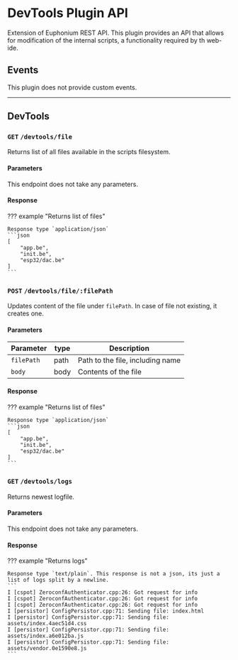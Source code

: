 # DevTools Plugin API
Extension of Euphonium REST API. This plugin provides an API that allows for modification of the internal scripts, a functionality required by th web-ide.

## Events

This plugin does not provide custom events.

---------------------------------------

## DevTools

### `GET` `/devtools/file`
Returns list of all files available in the scripts filesystem.

#### Parameters
This endpoint does not take any parameters.

#### Response
??? example "Returns list of files"

    Response type `application/json`
    ```json
    [
        "app.be",
        "init.be",
        "esp32/dac.be"
    ]
    ```

### `POST` `/devtools/file/:filePath`
Updates content of the file under `filePath`. In case of file not existing, it creates one.

#### Parameters

| Parameter    | type   | Description                      |
|:-------------|--------|----------------------------------|
| `filePath`   | path   | Path to the file, including name |
| `body`       | body   | Contents of the file             |

#### Response
??? example "Returns list of files"

    Response type `application/json`
    ```json
    [
        "app.be",
        "init.be",
        "esp32/dac.be"
    ]
    ```

### `GET` `/devtools/logs`
Returns newest logfile.

#### Parameters
This endpoint does not take any parameters.

#### Response
??? example "Returns logs"

    Response type `text/plain`. This response is not a json, its just a list of logs split by a newline.
    ```
    I [cspot] ZeroconfAuthenticator.cpp:26: Got request for info
    I [cspot] ZeroconfAuthenticator.cpp:26: Got request for info
    I [cspot] ZeroconfAuthenticator.cpp:26: Got request for info
    I [persistor] ConfigPersistor.cpp:71: Sending file: index.html
    I [persistor] ConfigPersistor.cpp:71: Sending file: assets/index.4aec51d4.css
    I [persistor] ConfigPersistor.cpp:71: Sending file: assets/index.a6e012ba.js
    I [persistor] ConfigPersistor.cpp:71: Sending file: assets/vendor.0e1590e8.js
    ```

